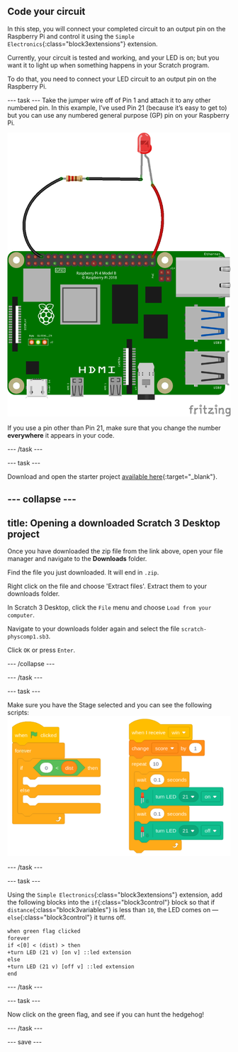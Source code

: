 ## Code your circuit

In this step, you will connect your completed circuit to an output pin on the Raspberry Pi and control it using the `Simple Electronics`{:class="block3extensions"} extension.

Currently, your circuit is tested and working, and your LED is on; but you want it to light up when something happens in your Scratch program. 

To do that, you need to connect your LED circuit to an output pin on the Raspberry Pi.

--- task ---
Take the jumper wire off of Pin 1 and attach it to any other numbered pin. In this example, I’ve used Pin 21 (because it’s easy to get to) but you can use any numbered general purpose (GP) pin on your Raspberry Pi. 


![Circuit diagram of a jumper wire with a resistor and LED wired to 3V3 on a Raspberry Pi.](images/Pi_21_Complete.png)

If you use a pin other than Pin 21, make sure that you change the number **everywhere** it appears in your code.

--- /task ---

--- task ---

Download and open the starter project [available here](https://rpf.io/p/en/scratch-led-game-get){:target="_blank"}.

--- collapse ---
---
title: Opening a downloaded Scratch 3 Desktop project
---

Once you have downloaded the zip file from the link above, open your file manager and navigate to the **Downloads** folder.

Find the file you just downloaded. It will end in `.zip`.

Right click on the file and choose 'Extract files'. Extract them to your downloads folder.

In Scratch 3 Desktop, click the `File` menu and choose `Load from your computer`.

Navigate to your downloads folder again and select the file `scratch-physcomp1.sb3`. 

Click `OK` or press `Enter`.


--- /collapse ---

--- /task ---

--- task ---

Make sure you have the Stage selected and you can see the following scripts:
![Screenshot of scripts. When green flag clicked.](images/stage_code.png)

--- /task ---

--- task ---

Using the `Simple Electronics`{:class="block3extensions"} extension, add the following blocks into the `if`{:class="block3control"} block so that if `distance`{:class="block3variables"} is less than `10`, the LED comes on — `else`{:class="block3control"} it turns off.

```blocks3
when green flag clicked
forever
if <[0] < (dist) > then
+turn LED (21 v) [on v] ::led extension
else
+turn LED (21 v) [off v] ::led extension
end
```

--- /task ---

--- task ---

Now click on the green flag, and see if you can hunt the hedgehog!

--- /task ---

--- save ---
